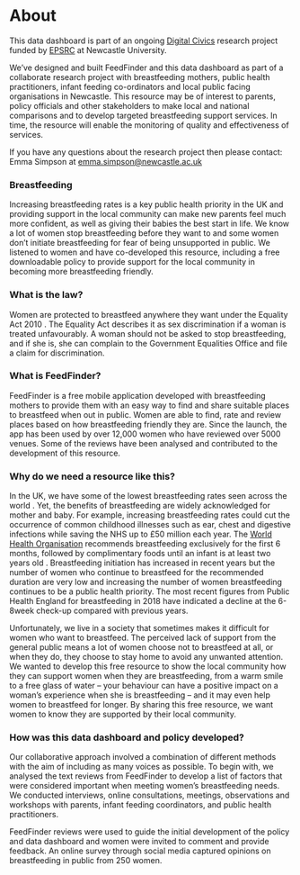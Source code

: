 # About

This data dashboard is part of an ongoing [Digital Civics](https://digitalcivics.io/) research project funded by [EPSRC](https://gow.epsrc.ukri.org/NGBOViewGrant.aspx?GrantRef=EP/L016176/1) at Newcastle University. 

We’ve designed and built FeedFinder and this data dashboard as part of a collaborate research project with breastfeeding mothers, public health practitioners, infant feeding co-ordinators and local public facing organisations in Newcastle. This resource may be of interest to parents, policy officials and other stakeholders to make local and national comparisons and to develop targeted breastfeeding support services. In time, the resource will enable the monitoring of quality and effectiveness of services.

If you have any questions about the research project then please contact:
Emma Simpson at emma.simpson@newcastle.ac.uk

### Breastfeeding

Increasing breastfeeding rates is a key public health priority in the UK and providing support in the local community can make new parents feel much more confident, as well as giving their babies the best start in life. 
We know a lot of women stop breastfeeding before they want to and some women don’t initiate breastfeeding for fear of being unsupported in public. We listened to women and have co-developed this resource, including a free downloadable policy to provide support for the local community in becoming more breastfeeding friendly. 

### What is the law?

Women are protected to breastfeed anywhere they want under the Equality Act 2010 . The Equality Act describes it as sex discrimination if a woman is treated unfavourably. A woman should not be asked to stop breastfeeding, and if she is, she can complain to the Government Equalities Office and file a claim for discrimination.

### What is FeedFinder?

FeedFinder is a free mobile application developed with breastfeeding mothers to provide them with an easy way to find and share suitable places to breastfeed when out in public. Women are able to find, rate and review places based on how breastfeeding friendly they are. Since the launch, the app has been used by over 12,000 women who have reviewed over 5000 venues. Some of the reviews have been analysed and contributed to the development of this resource. 

### Why do we need a resource like this?

In the UK, we have some of the lowest breastfeeding rates seen across the world . Yet, the benefits of breastfeeding are widely acknowledged for mother and baby. For example, increasing breastfeeding rates could cut the occurrence of common childhood illnesses such as ear, chest and digestive infections while saving the NHS up to £50 million each year. The [World Health Organisation](https://www.who.int/topics/breastfeeding/en/) recommends breastfeeding exclusively for the first 6 months, followed by complimentary foods until an infant is at least two years old . Breastfeeding initiation has increased in recent years but the number of women who continue to breastfeed for the recommended duration are very low and increasing the number of women breastfeeding continues to be a public health priority. The most recent figures from Public Health England for breastfeeding in 2018 have indicated a decline at the 6-8week check-up compared with previous years. 

Unfortunately, we live in a society that sometimes makes it difficult for women who want to breastfeed. The perceived lack of support from the general public means a lot of women choose not to breastfeed at all, or when they do, they choose to stay home to avoid any unwanted attention. We wanted to develop this free resource to show the local community how they can support women when they are breastfeeding, from a warm smile to a free glass of water – your behaviour can have a positive impact on a woman’s experience when she is breastfeeding – and it may even help women to breastfeed for longer. By sharing this free resource, we want women to know they are supported by their local community. 

### How was this data dashboard and policy developed? 

Our collaborative approach involved a combination of different methods with the aim of including as many voices as possible. To begin with, we analysed the text reviews from FeedFinder to develop a list of factors that were considered important when meeting women’s breastfeeding needs. 
We conducted interviews, online consultations, meetings, observations and workshops with parents, infant feeding coordinators, and public health practitioners. 

FeedFinder reviews were used to guide the initial development of the policy and data dashboard and women were invited to comment and provide feedback. An online survey through social media captured opinions on breastfeeding in public from 250 women. 

